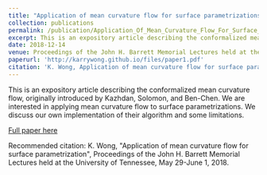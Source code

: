 ```yaml
---
title: "Application of mean curvature flow for surface parametrizations"
collection: publications
permalink: /publication/Application_Of_Mean_Curvature_Flow_For_Surface_Parametrizations
excerpt: This is an expository article describing the conformalized mean curvature flow, originally introduced by Kazhdan, Solomon, and Ben-Chen. We are interested in applying mean curvature flow to surface parametrizations. We discuss our own implementation of their algorithm and some limitations.
date: 2018-12-14
venue: Proceedings of the John H. Barrett Memorial Lectures held at the University of Tennessee
paperurl: 'http://karrywong.github.io/files/paper1.pdf'
citation: 'K. Wong, Application of mean curvature flow for surface parametrization, Proceedings of the John H. Barrett Memorial Lectures held at the University of Tennessee, May 29-June 1, 2018.'
---
```

This is an expository article describing the conformalized mean curvature flow, originally introduced by Kazhdan, Solomon, and Ben-Chen. We are interested in applying mean curvature flow to surface parametrizations. We discuss our own implementation of their algorithm and some limitations.

[Full paper here](http://karrywong.github.io/files/paper1.pdf)

Recommended citation: K. Wong, "Application of mean curvature flow for surface parametrization", Proceedings of the John H. Barrett Memorial Lectures held at the University of Tennessee, May 29-June 1, 2018.
